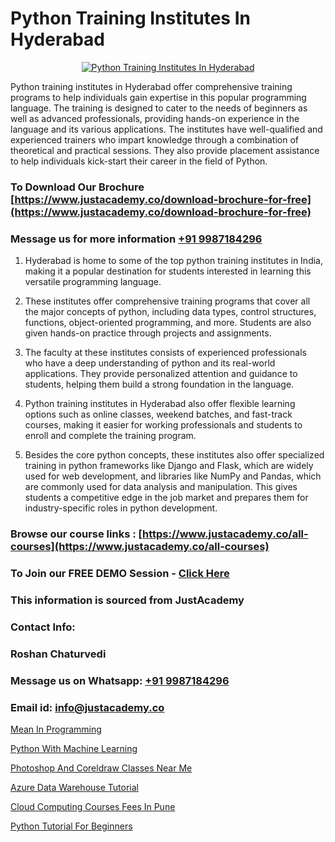 # Python Training Institutes In Hyderabad

<p align="center">
  <a href="https://justacademy.co/course-detail/python-training">
    <img src="https://justacademy.co/storage2/course_image/1709713400_course_image.webp" alt="Python Training Institutes In Hyderabad">
  </a>
</p>


Python training institutes in Hyderabad offer comprehensive training programs to help individuals gain expertise in this popular programming language. The training is designed to cater to the needs of beginners as well as advanced professionals, providing hands-on experience in the language and its various applications. The institutes have well-qualified and experienced trainers who impart knowledge through a combination of theoretical and practical sessions. They also provide placement assistance to help individuals kick-start their career in the field of Python. 
### To Download Our Brochure [https://www.justacademy.co/download-brochure-for-free](https://www.justacademy.co/download-brochure-for-free)
### Message us for more information [+91 9987184296](https://api.whatsapp.com/send?phone=919987184296)
1) Hyderabad is home to some of the top python training institutes in India, making it a popular destination for students interested in learning this versatile programming language.

2) These institutes offer comprehensive training programs that cover all the major concepts of python, including data types, control structures, functions, object-oriented programming, and more. Students are also given hands-on practice through projects and assignments.

3) The faculty at these institutes consists of experienced professionals who have a deep understanding of python and its real-world applications. They provide personalized attention and guidance to students, helping them build a strong foundation in the language.

4) Python training institutes in Hyderabad also offer flexible learning options such as online classes, weekend batches, and fast-track courses, making it easier for working professionals and students to enroll and complete the training program.

5) Besides the core python concepts, these institutes also offer specialized training in python frameworks like Django and Flask, which are widely used for web development, and libraries like NumPy and Pandas, which are commonly used for data analysis and manipulation. This gives students a competitive edge in the job market and prepares them for industry-specific roles in python development.

### Browse our course links : [https://www.justacademy.co/all-courses](https://www.justacademy.co/all-courses) 
### To Join our FREE DEMO Session - [Click Here](https://www.justacademy.co/register-for-course-demo)


### This information is sourced from JustAcademy
### Contact Info:
### Roshan Chaturvedi
### Message us on Whatsapp: [+91 9987184296](https://api.whatsapp.com/send?phone=919987184296)
### Email id: [info@justacademy.co](mailto:info@justacademy.co)
                
[Mean In Programming](https://www.linkedin.com/pulse/mean-programming-justacademy-coimbatore-lk2be?trackingId=3uzr3pKThlCez5uoNApxuQ%3D%3D&lipi=urn%3Ali%3Apage%3Ad_flagship3_company_admin%3B7mNmKz24Tx%2BfRDkV0HwLig%3D%3D)

[Python With Machine Learning](https://www.linkedin.com/pulse/python-machine-learning-justacademy-coventry-awjve?trackingId=WCqFXWEm7zLvUQ5B2gyNcw%3D%3D&lipi=urn%3Ali%3Apage%3Ad_flagship3_company_admin%3BJZ1BlOL5QLWznvJO1ReiaA%3D%3D)

[Photoshop And Coreldraw Classes Near Me](https://medium.com/@mistersumit961/photoshop-and-coreldraw-classes-near-me-5ffa709d4141)

[Azure Data Warehouse Tutorial](https://medium.com/@kumarishimmi99/azure-data-warehouse-tutorial-589f3b94924f)

[Cloud Computing Courses Fees In Pune](https://justacademyin.github.io/justacademy/cloud-computing-courses-fees-in-pune)

[Python Tutorial For Beginners](https://justacademyin.github.io/justacademy/python-tutorial-for-beginners)

